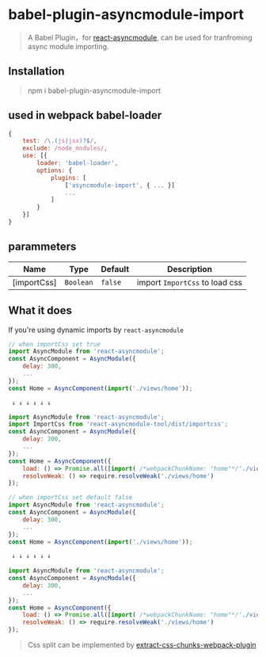 # babel-plugin-asyncmodule-import

> A Babel Plugin，for [react-asyncmodule](https://github.com/caoren/react-asyncmodule.git), can be used for tranfroming async module importing.


## Installation

> npm i babel-plugin-asyncmodule-import

## used in webpack babel-loader

```javascript
{
    test: /\.(js|jsx)?$/,
    exclude: /node_modules/,
    use: [{
        loader: 'babel-loader',
        options: {
            plugins: [
                ['asyncmodule-import', { ... }]
                ...
            ]
        }
    }]
}
```

## parammeters

Name             | Type       | Default          | Description
-----------------|------------|------------------|--------------
[importCss]       | `Boolean`   |  `false`  | import `ImportCss` to load css

## What it does

If you're using dynamic imports by `react-asyncmodule`

```javascript
// when importCss set true
import AsyncModule from 'react-asyncmodule'; 
const AsyncComponent = AsyncModule({
    delay: 300,
    ...
});
const Home = AsyncComponent(import('./views/home'));  

 ↓ ↓ ↓ ↓ ↓ ↓  

import AsyncModule from 'react-asyncmodule';
import ImportCss from 'react-asyncmodule-tool/dist/importcss';
const AsyncComponent = AsyncModule({
    delay: 300,
    ...
});
const Home = AsyncComponent({
    load: () => Promise.all([import( /*webpackChunkName: "home"*/'./views/home'), ImportCss('home')]).then(jsprim => jsprim[0]),
    resolveWeak: () => require.resolveWeak('./views/home')
});
```

```javascript
// when importCss set default false
import AsyncModule from 'react-asyncmodule';
const AsyncComponent = AsyncModule({
    delay: 300,
    ...
});
const Home = AsyncComponent(import('./views/home'));

 ↓ ↓ ↓ ↓ ↓ ↓
 
import AsyncModule from 'react-asyncmodule';
const AsyncComponent = AsyncModule({
    delay: 300,
    ...
});
const Home = AsyncComponent({
    load: () => Promise.all([import( /*webpackChunkName: "home"*/'./views/home')]).then(jsprim => jsprim[0]),
    resolveWeak: () => require.resolveWeak('./views/home')
});
```


> Css split can be implemented by [extract-css-chunks-webpack-plugin](https://github.com/faceyspacey/extract-css-chunks-webpack-plugin)